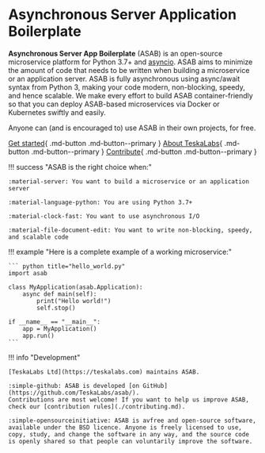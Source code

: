 # Asynchronous Server Application Boilerplate

**Asynchronous Server App Boilerplate** (ASAB) is an open-source microservice platform for Python 3.7+ and [asyncio](https://docs.python.org/3/library/asyncio.html). ASAB aims to minimize the amount of code that needs to be written when building a microservice or an application server. ASAB is fully asynchronous using async/await syntax from Python 3, making your code modern, non-blocking, speedy, and hence scalable. We make every effort to build ASAB container-friendly so that you can deploy ASAB-based microservices via Docker or Kubernetes swiftly and easily.

Anyone can (and is encouraged to) use ASAB in their own projects, for free.


[Get started](getting-started/installation_first_app.md){ .md-button .md-button--primary } [About TeskaLabs](https://docs.teskalabs.com/){ .md-button .md-button--primary } [Contribute](contributing.md){ .md-button .md-button--primary }

!!! success "ASAB is the right choice when:"

    :material-server: You want to build a microservice or an application server

    :material-language-python: You are using Python 3.7+

    :material-clock-fast: You want to use asynchronous I/O

    :material-file-document-edit: You want to write non-blocking, speedy, and scalable code

!!! example "Here is a complete example of a working microservice:"

    ``` python title="hello_world.py"
    import asab

    class MyApplication(asab.Application):
        async def main(self):
            print("Hello world!")
            self.stop()

    if __name__ == "__main__":
        app = MyApplication()
        app.run()
    ```


!!! info "Development"

    [TeskaLabs Ltd](https://teskalabs.com) maintains ASAB.

    :simple-github: ASAB is developed [on GitHub](https://github.com/TeskaLabs/asab/).
    Contributions are most welcome! If you want to help us improve ASAB, check our [contribution rules](./contributing.md).

    :simple-opensourceinitiative: ASAB is avfree and open-source software, available under the BSD licence. Anyone is freely licensed to use, copy, study, and change the software in any way, and the source code is openly shared so that people can voluntarily improve the software.
